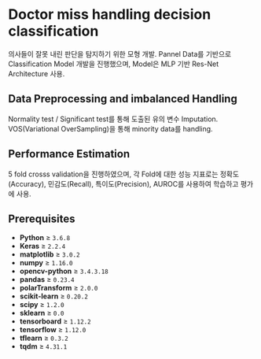 # Doctor miss handling decision classification

의사들이 잘못 내린 판단을 탐지하기 위한 모형 개발. 
Pannel Data를 기반으로 Classification Model 개발을 진행했으며, Model은 MLP 기반 Res-Net Architecture 사용. 

## Data Preprocessing and imbalanced Handling
Normality test / Significant test를 통해 도출된 유의 변수 Imputation.
VOS(Variational OverSampling)을 통해 minority data를 handling.

## Performance Estimation
5 fold crosss validation을 진행하였으며, 각 Fold에 대한 성능 지표로는 정확도(Accuracy), 민감도(Recall), 특이도(Precision), AUROC를 사용하여 학습하고 평가에 사용.
 
## Prerequisites
- **Python** ≥ `3.6.8`
- **Keras**     ≥            `2.2.4`
- **matplotlib**    ≥       `3.0.2`
- **numpy**           ≥      `1.16.0`
- **opencv-python**    ≥     `3.4.3.18`
- **pandas**        ≥        `0.23.4`
- **polarTransform**    ≥    `2.0.0`
- **scikit-learn** ≥         `0.20.2`
- **scipy**      ≥           `1.2.0`
- **sklearn**      ≥         `0.0`
- **tensorboard**   ≥        `1.12.2`
- **tensorflow**  ≥         `1.12.0`
- **tflearn**      ≥         `0.3.2`
- **tqdm**         ≥         `4.31.1`
